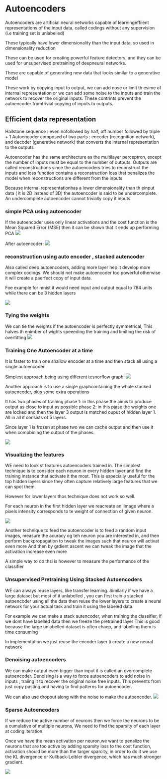 # Autoencoders

Autoencoders are artificial neural networks capable of learningeffiient representations of the input data, called codings without any supervision (i.e training set is unlabelled) 

These typically have lower dimensionality than the input data, so used in dimensionality reduction

These can be used for creating powerful feature detectors, and they can be used for unsupervised pretraining of deepneural networks.

These are capable of generating new data that looks similar to a generative model

These work by copying input to output, we can add nose or limit th esime of internal representation or we can add some noise to the inputs and train the network to recover the original inputs. These contrints prevent the autoencoder fromtrivial copying of inputs to outputs.

## Efficient data representation

Hailstone sequence : even nofollowed by half, off number followed by triple + 1
Autoencoder composed of two parts : encoder (recognition network), and decoder (generative network) that converts the internal representation to the outputs

Autoencoder has the same architecture as the multilayer perceptron, except the number of inputs must be equal to the number of outputs. Outputs are called reconstructions since the autoencoders tries to reconstruct the inputs and loss function contains a reconstruction loss that penalizes the model when reconstructions are different from the inputs

Because internal representationhas a lower dimensionality than th einput data ( it is 2D instead of 3D) the autoencoder is said to be undercomplete. An undercomplete autoencoder cannot trivially copy it inputs.

### simple PCA using autoencoder

If the autoencoder uses only linear activations and the cost function is the Mean Squared Error (MSE) then it can be shown that it ends up performing PCA
![](input_pca.png)

After autoencoder:
![](pca.png)

### reconstruction using auto encoder , stacked autencoder

Also called deep autoencoders, adding more layer hep it develop more complex codings. We should not make autoencoder too powerful otherwise it will create a paerfect copy of input data.

Foe example for mnist it would need input and output equal to 784 units while there can be 3 hidden layers

![](reconstruction.png)

### Tying the weights

We can tie the weights if the autoencoder is perfectly symmetrical, This halves th enimber of wights speeeding the training and limiting the risk of overfitting
![](tying_weights.png)

### Training One Autoencoder at a time

It is faster to train one shallow encoder at a time and then stack all using a single autoencoder

Simplest approach being using different tesnorflow graph:
![](tf_different_graph.png)

Another approach is to use a single graphcontaining the whole stacked autoencoder, plus some extra operations

It has two phases of training
phase 1: in this phase the aimis to produce output as close to input as possible
phase 2: in this pjase the weights one are locked and then the layer 3 output is matched ouput of hidden layer 1. All in all it consists of 5 layers.

Since layer 1 is frozen at phase two we can cache output and then use it when compbining the output of the phases.

![](tf_single_graph.png)

### Visualizing the features 

WE need to look st features autoencoders trained in. The simplest technique is to consider each neuron in every hidden layer and find the training instance that activate it the most. This is especially useful for the top hidden layers since they often capture relatively large features that we can spot them.

However for lower layers thos technique does not work so well.

For each neuron in the first hidden layer we reacreate an iimage where a pixels intensity corresponds to te weight of connection of given neuron.

![](features.png)

Another technique to feed the autoencoder is to feed a random input images, measure the acuracy og teh neuron you are interested in, and then perform backpropagation to tweak the images such that neuron will activat even more
And then by grdient ascent we can tweak the image that the activation increase even more

A simple way to do thsi is however to measure the performance of the classifier

### Unsupervised Pretraining Using Stacked Autoencoders

WE can always reuse layers, like transfer learning.
Similarly if we have a large dataset but most of it unlabelled , you can first train a stacked autoencoder using all the data then reuse the lower layers to create a neural network for your actual task and train it using the labeled data. 

For example we can make a stack autencoder, when training the classifier, if we dont have labelled data then we freeze the pretrained layer
This is good because the large unlabelled dataset is often chaep, and labelling them is time consuming

In implementation we just reuse the encoder layer ti create a new neural network

### Denoising autoencoders

We can make output even bigger than input it is called an overcomplete autoencoder. Denoising is a way to force autoencoders to add noise in inputs , traiing it to recover the original noise free inputs. This prevents from just copy pasting and having to find patterns for autoencoder.

We can also use dropout along with the noise to make the autoencoder.
![](denoising.png)


### Sparse Autoencoders

If we reduce the active number of neurons then we force the neurons to be a cumulative of multiple neurons, We need to find the sparsity of each layer at coding iteration.

Once we have the mean activation per neuron,we want to penalize the neurons that are too active by adding sparsity loss to the cost function, activation should be more than the targer sparcity, in order to do it we use the KL divergence or Kullback-Leibler divergence, which has much stronger gradient.

![](sparsity_graph.png)


